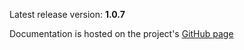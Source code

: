 Latest release version: **1.0.7**

Documentation is hosted on the project's [GitHub page](http://timurstrekalov.github.com/saga/)